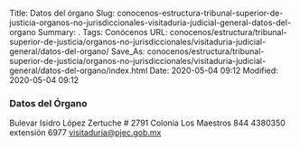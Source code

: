 Title: Datos del órgano
Slug: conocenos-estructura-tribunal-superior-de-justicia-organos-no-jurisdiccionales-visitaduria-judicial-general-datos-del-organo
Summary: .
Tags: Conócenos
URL: conocenos/estructura/tribunal-superior-de-justicia/organos-no-jurisdiccionales/visitaduria-judicial-general/datos-del-organo/
Save_As: conocenos/estructura/tribunal-superior-de-justicia/organos-no-jurisdiccionales/visitaduria-judicial-general/datos-del-organo/index.html
Date: 2020-05-04 09:12
Modified: 2020-05-04 09:12



### Datos del Órgano



Bulevar Isidro López Zertuche # 2791
Colonia Los Maestros
844 4380350 extensión 6977 
visitaduria@pjec.gob.mx



